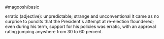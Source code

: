 #magoosh/basic

erratic (adjective): unpredictable; strange and unconventional 
It came as no surprise to pundits that the President's attempt at re-election floundered; even during his 
term, support for his policies was erratic, with an approval rating jumping anywhere from 30 to 60 
percent. 
